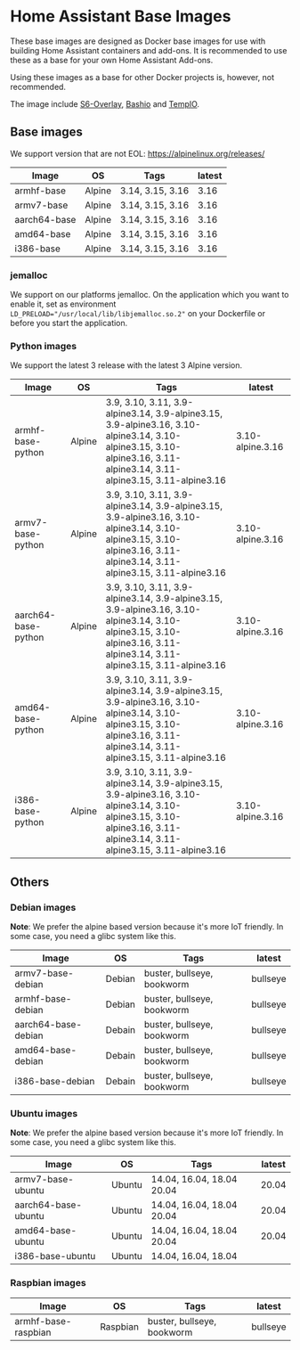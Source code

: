 # Home Assistant Base Images

These base images are designed as Docker base images for use with building Home Assistant containers and add-ons.
It is recommended to use these as a base for your own Home Assistant Add-ons. 

Using these images as a base for other Docker projects is, however, not recommended.

The image include [S6-Overlay](https://github.com/just-containers/s6-overlay), [Bashio](https://github.com/hassio-addons/bashio) and [TempIO](https://github.com/home-assistant/tempio).

## Base images

We support version that are not EOL: https://alpinelinux.org/releases/

| Image | OS | Tags | latest |
|-------|----|------|--------|
| armhf-base | Alpine | 3.14, 3.15, 3.16 | 3.16 |
| armv7-base | Alpine | 3.14, 3.15, 3.16 | 3.16 |
| aarch64-base | Alpine | 3.14, 3.15, 3.16 | 3.16 |
| amd64-base | Alpine | 3.14, 3.15, 3.16 | 3.16 |
| i386-base | Alpine | 3.14, 3.15, 3.16 | 3.16 |

### jemalloc

We support on our platforms jemalloc. On the application which you want to enable it, set as environment `LD_PRELOAD="/usr/local/lib/libjemalloc.so.2"` on your Dockerfile or before you start the application.

### Python images

We support the latest 3 release with the latest 3 Alpine version.

| Image | OS | Tags | latest |
|-------|----|------|--------|
| armhf-base-python | Alpine | 3.9, 3.10, 3.11, 3.9-alpine3.14, 3.9-alpine3.15, 3.9-alpine3.16, 3.10-alpine3.14, 3.10-alpine3.15, 3.10-alpine3.16, 3.11-alpine3.14, 3.11-alpine3.15, 3.11-alpine3.16 | 3.10-alpine.3.16 |
| armv7-base-python | Alpine | 3.9, 3.10, 3.11, 3.9-alpine3.14, 3.9-alpine3.15, 3.9-alpine3.16, 3.10-alpine3.14, 3.10-alpine3.15, 3.10-alpine3.16, 3.11-alpine3.14, 3.11-alpine3.15, 3.11-alpine3.16 | 3.10-alpine.3.16 |
| aarch64-base-python | Alpine | 3.9, 3.10, 3.11, 3.9-alpine3.14, 3.9-alpine3.15, 3.9-alpine3.16, 3.10-alpine3.14, 3.10-alpine3.15, 3.10-alpine3.16, 3.11-alpine3.14, 3.11-alpine3.15, 3.11-alpine3.16 | 3.10-alpine.3.16 |
| amd64-base-python | Alpine | 3.9, 3.10, 3.11, 3.9-alpine3.14, 3.9-alpine3.15, 3.9-alpine3.16, 3.10-alpine3.14, 3.10-alpine3.15, 3.10-alpine3.16, 3.11-alpine3.14, 3.11-alpine3.15, 3.11-alpine3.16 | 3.10-alpine.3.16 |
| i386-base-python | Alpine | 3.9, 3.10, 3.11, 3.9-alpine3.14, 3.9-alpine3.15, 3.9-alpine3.16, 3.10-alpine3.14, 3.10-alpine3.15, 3.10-alpine3.16, 3.11-alpine3.14, 3.11-alpine3.15, 3.11-alpine3.16 | 3.10-alpine.3.16 |

## Others

### Debian images

**Note**: We prefer the alpine based version because it's more IoT friendly. In some case, you need a glibc system like this.

| Image | OS | Tags | latest |
|-------|----|------|--------|
| armv7-base-debian | Debian | buster, bullseye, bookworm | bullseye |
| armhf-base-debian | Debian | buster, bullseye, bookworm | bullseye |
| aarch64-base-debian | Debain | buster, bullseye, bookworm | bullseye |
| amd64-base-debian | Debain | buster, bullseye, bookworm | bullseye |
| i386-base-debian | Debain | buster, bullseye, bookworm | bullseye |

### Ubuntu images

**Note**: We prefer the alpine based version because it's more IoT friendly. In some case, you need a glibc system like this.

| Image | OS | Tags | latest |
|-------|----|------|--------|
| armv7-base-ubuntu | Ubuntu | 14.04, 16.04, 18.04 20.04 | 20.04 |
| aarch64-base-ubuntu | Ubuntu | 14.04, 16.04, 18.04 20.04 | 20.04 |
| amd64-base-ubuntu | Ubuntu | 14.04, 16.04, 18.04 20.04 | 20.04 |
| i386-base-ubuntu | Ubuntu | 14.04, 16.04, 18.04 | |

### Raspbian images

| Image | OS | Tags | latest |
|-------|----|------|--------|
| armhf-base-raspbian | Raspbian | buster, bullseye, bookworm | bullseye |
